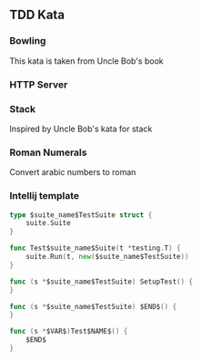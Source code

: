 ## TDD Kata

### Bowling
This kata is taken from Uncle Bob's book

### HTTP Server

### Stack
Inspired by Uncle Bob's kata for stack

### Roman Numerals
Convert arabic numbers to roman

### Intellij template 

```go
type $suite_name$TestSuite struct {
	suite.Suite
}

func Test$suite_name$Suite(t *testing.T) {
	suite.Run(t, new($suite_name$TestSuite))
}

func (s *$suite_name$TestSuite) SetupTest() {
}

func (s *$suite_name$TestSuite) $END$() {
}
```

```go
func (s *$VAR$)Test$NAME$() {
    $END$
}
```